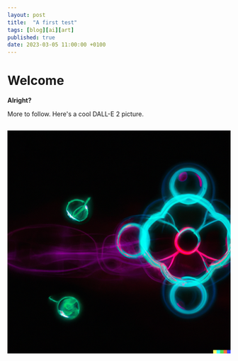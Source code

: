 ```yaml
---
layout: post
title:  "A first test"
tags: [blog][ai][art]
published: true
date: 2023-03-05 11:00:00 +0100
---
```


# Welcome

**Alright?**

More to follow. Here's a cool DALL-E 2 picture.

![A cool picture.](assets/an-image.png)
---
